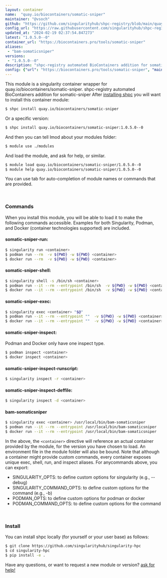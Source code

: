 ```yaml
---
layout: container
name:  "quay.io/biocontainers/somatic-sniper"
maintainer: "@vsoch"
github: "https://github.com/singularityhub/shpc-registry/blob/main/quay.io/biocontainers/somatic-sniper/container.yaml"
config_url: "https://raw.githubusercontent.com/singularityhub/shpc-registry/main/quay.io/biocontainers/somatic-sniper/container.yaml"
updated_at: "2024-02-19 02:37:54.847273"
latest: "1.0.5.0--0"
container_url: "https://biocontainers.pro/tools/somatic-sniper"
aliases:
 - "bam-somaticsniper"
versions:
 - "1.0.5.0--0"
description: "shpc-registry automated BioContainers addition for somatic-sniper"
config: {"url": "https://biocontainers.pro/tools/somatic-sniper", "maintainer": "@vsoch", "description": "shpc-registry automated BioContainers addition for somatic-sniper", "latest": {"1.0.5.0--0": "sha256:e82aacba18ec9b4d803f8081580c51ea896070a223f645923cfc6f4335df3465"}, "tags": {"1.0.5.0--0": "sha256:e82aacba18ec9b4d803f8081580c51ea896070a223f645923cfc6f4335df3465"}, "docker": "quay.io/biocontainers/somatic-sniper", "aliases": {"bam-somaticsniper": "/usr/local/bin/bam-somaticsniper"}}
---
```


This module is a singularity container wrapper for quay.io/biocontainers/somatic-sniper.
shpc-registry automated BioContainers addition for somatic-sniper
After [installing shpc](#install) you will want to install this container module:


```bash
$ shpc install quay.io/biocontainers/somatic-sniper
```

Or a specific version:

```bash
$ shpc install quay.io/biocontainers/somatic-sniper:1.0.5.0--0
```

And then you can tell lmod about your modules folder:

```bash
$ module use ./modules
```

And load the module, and ask for help, or similar.

```bash
$ module load quay.io/biocontainers/somatic-sniper/1.0.5.0--0
$ module help quay.io/biocontainers/somatic-sniper/1.0.5.0--0
```

You can use tab for auto-completion of module names or commands that are provided.

<br>

### Commands

When you install this module, you will be able to load it to make the following commands accessible.
Examples for both Singularity, Podman, and Docker (container technologies supported) are included.

#### somatic-sniper-run:

```bash
$ singularity run <container>
$ podman run --rm  -v ${PWD} -w ${PWD} <container>
$ docker run --rm  -v ${PWD} -w ${PWD} <container>
```

#### somatic-sniper-shell:

```bash
$ singularity shell -s /bin/sh <container>
$ podman run --it --rm --entrypoint /bin/sh  -v ${PWD} -w ${PWD} <container>
$ docker run --it --rm --entrypoint /bin/sh  -v ${PWD} -w ${PWD} <container>
```

#### somatic-sniper-exec:

```bash
$ singularity exec <container> "$@"
$ podman run --it --rm --entrypoint ""  -v ${PWD} -w ${PWD} <container> "$@"
$ docker run --it --rm --entrypoint ""  -v ${PWD} -w ${PWD} <container> "$@"
```

#### somatic-sniper-inspect:

Podman and Docker only have one inspect type.

```bash
$ podman inspect <container>
$ docker inspect <container>
```

#### somatic-sniper-inspect-runscript:

```bash
$ singularity inspect -r <container>
```

#### somatic-sniper-inspect-deffile:

```bash
$ singularity inspect -d <container>
```


#### bam-somaticsniper

```bash
$ singularity exec <container> /usr/local/bin/bam-somaticsniper
$ podman run --it --rm --entrypoint /usr/local/bin/bam-somaticsniper   -v ${PWD} -w ${PWD} <container> -c " $@"
$ docker run --it --rm --entrypoint /usr/local/bin/bam-somaticsniper   -v ${PWD} -w ${PWD} <container> -c " $@"
```



In the above, the `<container>` directive will reference an actual container provided
by the module, for the version you have chosen to load. An environment file in the
module folder will also be bound. Note that although a container
might provide custom commands, every container exposes unique exec, shell, run, and
inspect aliases. For anycommands above, you can export:

 - SINGULARITY_OPTS: to define custom options for singularity (e.g., --debug)
 - SINGULARITY_COMMAND_OPTS: to define custom options for the command (e.g., -b)
 - PODMAN_OPTS: to define custom options for podman or docker
 - PODMAN_COMMAND_OPTS: to define custom options for the command

<br>

### Install

You can install shpc locally (for yourself or your user base) as follows:

```bash
$ git clone https://github.com/singularityhub/singularity-hpc
$ cd singularity-hpc
$ pip install -e .
```

Have any questions, or want to request a new module or version? [ask for help!](https://github.com/singularityhub/singularity-hpc/issues)